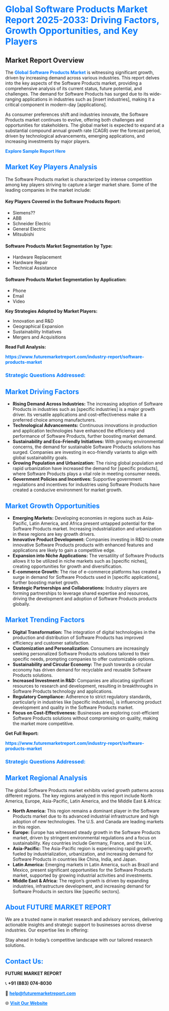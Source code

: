 <h1 style="color: #007BFF;">Global Software Products Market Report 2025-2033: Driving Factors, Growth Opportunities, and Key Players</h1>

<section id="overview">
<h2>Market Report Overview</h2>
<p>The <a href="https://www.futuremarketreport.com/industry-report/software-products-market" style="color: #007BFF; text-decoration: none;"><strong>Global Software Products Market</strong></a> is witnessing significant growth, driven by increasing demand across various industries. This report delves into the key aspects of the Software Products market, providing a comprehensive analysis of its current status, future potential, and challenges. The demand for Software Products has surged due to its wide-ranging applications in industries such as [insert industries], making it a critical component in modern-day [applications].</p>
<p>As consumer preferences shift and industries innovate, the Software Products market continues to evolve, offering both challenges and opportunities for stakeholders. The global market is expected to expand at a substantial compound annual growth rate (CAGR) over the forecast period, driven by technological advancements, emerging applications, and increasing investments by major players.</p>
</section>

<section id="overview">
<p><a href="https://www.futuremarketreport.com/request-sample/reportId=34587" style="color: #007BFF; text-decoration: none;"><strong>Explore Sample Report Here</strong></a></p>
</section>

<section id="key-players">
<h2 style="color: #007BFF;">Market Key Players Analysis</h2>
<p>The Software Products market is characterized by intense competition among key players striving to capture a larger market share. Some of the leading companies in the market include:</p>
<h4>Key Players Covered in the Software Products Report:</h4>
<ul><li>Siemens??</li><li>ABB</li><li>Schneider Electric</li><li>General Electric</li><li>Mitsubishi</li></ul>
<h4>Software Products Market Segmentation by Type:</h4>
<ul><li>Hardware Replacement</li><li>Hardware Repair</li><li>Technical Assistance</li></ul>

<h4>Software Products Market Segmentation by Application:</h4>
<ul><li>Phone</li><li>Email</li><li>Video</li></ul>
<p><strong>Key Strategies Adopted by Market Players:</strong></p>
<ul>
<li>Innovation and R&D</li>
<li>Geographical Expansion</li>
<li>Sustainability Initiatives</li>
<li>Mergers and Acquisitions</li>
</ul>
</section>

<section>
<p><strong>Read Full Analysis: </strong></p><a href="https://www.futuremarketreport.com/industry-report/software-products-market" style="color: #007BFF; text-decoration: none;"><strong>https://www.futuremarketreport.com/industry-report/software-products-market</strong></a>
<h3 style="color: #007BFF;">Strategic Questions Addressed:</h3>
</section>

<section id="driving-factors">
<h2 style="color: #007BFF;">Market Driving Factors</h2>
<ul>
<li><strong>Rising Demand Across Industries:</strong> The increasing adoption of Software Products in industries such as [specific industries] is a major growth driver. Its versatile applications and cost-effectiveness make it a preferred choice among manufacturers.</li>
<li><strong>Technological Advancements:</strong> Continuous innovations in production and application technologies have enhanced the efficiency and performance of Software Products, further boosting market demand.</li>
<li><strong>Sustainability and Eco-Friendly Initiatives:</strong> With growing environmental concerns, the demand for sustainable Software Products solutions has surged. Companies are investing in eco-friendly variants to align with global sustainability goals.</li>
<li><strong>Growing Population and Urbanization:</strong> The rising global population and rapid urbanization have increased the demand for [specific products], where Software Products plays a vital role in meeting consumer needs.</li>
<li><strong>Government Policies and Incentives:</strong> Supportive government regulations and incentives for industries using Software Products have created a conducive environment for market growth.</li>
</ul>
</section>

<section id="growth-opportunities">
<h2 style="color: #007BFF;">Market Growth Opportunities</h2>
<ul>
<li><strong>Emerging Markets:</strong> Developing economies in regions such as Asia-Pacific, Latin America, and Africa present untapped potential for the Software Products market. Increasing industrialization and urbanization in these regions are key growth drivers.</li>
<li><strong>Innovative Product Development:</strong> Companies investing in R&D to create innovative Software Products products with enhanced features and applications are likely to gain a competitive edge.</li>
<li><strong>Expansion into Niche Applications:</strong> The versatility of Software Products allows it to be utilized in niche markets such as [specific niches], creating opportunities for growth and diversification.</li>
<li><strong>E-commerce Growth:</strong> The rise of e-commerce platforms has created a surge in demand for Software Products used in [specific applications], further boosting market growth.</li>
<li><strong>Strategic Partnerships and Collaborations:</strong> Industry players are forming partnerships to leverage shared expertise and resources, driving the development and adoption of Software Products products globally.</li>
</ul>
</section>

<section id="trending-factors">
<h2 style="color: #007BFF;">Market Trending Factors</h2>
<ul>
<li><strong>Digital Transformation:</strong> The integration of digital technologies in the production and distribution of Software Products has improved efficiency and customer satisfaction.</li>
<li><strong>Customization and Personalization:</strong> Consumers are increasingly seeking personalized Software Products solutions tailored to their specific needs, prompting companies to offer customizable options.</li>
<li><strong>Sustainability and Circular Economy:</strong> The push towards a circular economy has driven demand for recyclable and reusable Software Products solutions.</li>
<li><strong>Increased Investment in R&D:</strong> Companies are allocating significant resources to research and development, resulting in breakthroughs in Software Products technology and applications.</li>
<li><strong>Regulatory Compliance:</strong> Adherence to strict regulatory standards, particularly in industries like [specific industries], is influencing product development and quality in the Software Products market.</li>
<li><strong>Focus on Cost-Effectiveness:</strong> Businesses are exploring cost-efficient Software Products solutions without compromising on quality, making the market more competitive.</li>
</ul>
</section>

<section>
<p><strong>Get Full Report: </strong></p><a href="https://www.futuremarketreport.com/industry-report/software-products-market" style="color: #007BFF; text-decoration: none;"><strong>https://www.futuremarketreport.com/industry-report/software-products-market</strong></a>
<h3 style="color: #007BFF;">Strategic Questions Addressed:</h3>
</section>


<section id="regional-analysis">
<h2 style="color: #007BFF;">Market Regional Analysis</h2>
<p>The global Software Products market exhibits varied growth patterns across different regions. The key regions analyzed in this report include North America, Europe, Asia-Pacific, Latin America, and the Middle East & Africa:</p>
<ul>
<li><strong>North America:</strong> This region remains a dominant player in the Software Products market due to its advanced industrial infrastructure and high adoption of new technologies. The U.S. and Canada are leading markets in this region.</li>
<li><strong>Europe:</strong> Europe has witnessed steady growth in the Software Products market, driven by stringent environmental regulations and a focus on sustainability. Key countries include Germany, France, and the U.K.</li>
<li><strong>Asia-Pacific:</strong> The Asia-Pacific region is experiencing rapid growth, fueled by industrialization, urbanization, and increasing demand for Software Products in countries like China, India, and Japan.</li>
<li><strong>Latin America:</strong> Emerging markets in Latin America, such as Brazil and Mexico, present significant opportunities for the Software Products market, supported by growing industrial activities and investments.</li>
<li><strong>Middle East & Africa:</strong> The region’s growth is driven by expanding industries, infrastructure development, and increasing demand for Software Products in sectors like [specific sectors].</li>
</ul>
</section>

<footer>
<h2 style="color: #007BFF;">About FUTURE MARKET REPORT</h2>
<p>We are a trusted name in market research and advisory services, delivering actionable insights and strategic support to businesses across diverse industries. Our expertise lies in offering:</p>

<p>Stay ahead in today’s competitive landscape with our tailored research solutions.</p>

<h2 style="color: #007BFF;">Contact Us:</h2>
<p><strong>FUTURE MARKET REPORT</strong></p>
<p>📞 <strong>+91 (883) 074-8030</strong></p>
<p>📧 <strong><a href="mailto:help@futuremarketreport.com" style="color: #007BFF;">help@futuremarketreport.com</a></strong></p>
<p>🌐 <strong><a href="https://www.futuremarketreport.com/" style="color: #007BFF;">Visit Our Website</a></strong></p>
</footer>